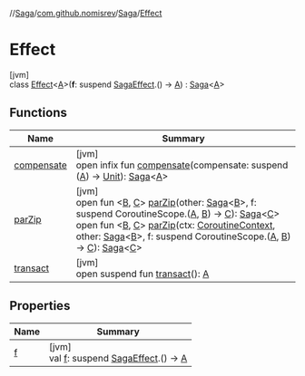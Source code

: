 //[Saga](../../../../index.md)/[com.github.nomisrev](../../index.md)/[Saga](../index.md)/[Effect](index.md)

# Effect

[jvm]\
class [Effect](index.md)<[A](index.md)>(**f**: suspend [SagaEffect](../../-saga-effect/index.md).() -> [A](index.md)) : [Saga](../index.md)<[A](index.md)>

## Functions

| Name | Summary |
|---|---|
| [compensate](../compensate.md) | [jvm]<br>open infix fun [compensate](../compensate.md)(compensate: suspend ([A](index.md)) -> [Unit](https://kotlinlang.org/api/latest/jvm/stdlib/kotlin/-unit/index.html)): [Saga](../index.md)<[A](index.md)> |
| [parZip](../par-zip.md) | [jvm]<br>open fun <[B](../par-zip.md), [C](../par-zip.md)> [parZip](../par-zip.md)(other: [Saga](../index.md)<[B](../par-zip.md)>, f: suspend CoroutineScope.([A](index.md), [B](../par-zip.md)) -> [C](../par-zip.md)): [Saga](../index.md)<[C](../par-zip.md)><br>open fun <[B](../par-zip.md), [C](../par-zip.md)> [parZip](../par-zip.md)(ctx: [CoroutineContext](https://kotlinlang.org/api/latest/jvm/stdlib/kotlin.coroutines/-coroutine-context/index.html), other: [Saga](../index.md)<[B](../par-zip.md)>, f: suspend CoroutineScope.([A](index.md), [B](../par-zip.md)) -> [C](../par-zip.md)): [Saga](../index.md)<[C](../par-zip.md)> |
| [transact](../transact.md) | [jvm]<br>open suspend fun [transact](../transact.md)(): [A](index.md) |

## Properties

| Name | Summary |
|---|---|
| [f](f.md) | [jvm]<br>val [f](f.md): suspend [SagaEffect](../../-saga-effect/index.md).() -> [A](index.md) |
